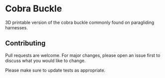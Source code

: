 # Cobra Buckle

3D printable version of the cobra buckle commonly found on paragliding harnesses.

## Contributing
Pull requests are welcome. For major changes, please open an issue first to discuss what you would like to change.

Please make sure to update tests as appropriate.